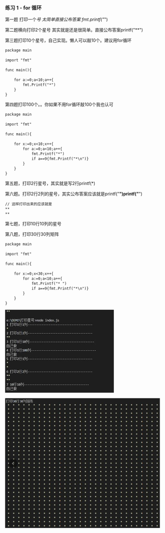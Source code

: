
### 练习 1 - for 循环

第一题 打印一个*号 太简单直接公布答案 fmt.printf("*")

第二题横向打印2个星号 其实就是还是很简单。直接公布答案printf("**")

第三题打印10个星号，自己实现。懒人可以敲10个。建议用for循环
```
package main

import "fmt"

func main(){
	
	for a:=0;a<10;a++{
		fmt.Printf("*")
	}
}
```
第四题打印100个。。你如果不用for循环敲100个我也认可
```
package main

import "fmt"

func main(){
	
	for x:=0;x<10;x++{	
		for a:=0;a<10;a++{
			fmt.Printf("*")
			if a==9{fmt.Printf("*\n")}
		}
	}
}
```
第五题，打印2行星号，其实就是写2行printf(*)


第六题。打印2行2列的星号，其实公布答案应该就是printf("**")printf("**")

```
// 这样打印出来的应该就是
**
**
```

第七题，打印10行10列的星号

第八题，打印30行30列矩阵

```
package main

import "fmt"

func main(){
	
	for x:=0;x<30;x++{	
		for a:=0;a<10;a++{
			fmt.Printf("* ")
			if a==9{fmt.Printf("*\n")}
		}		
	}
}
```
![](./images/lx1.jpg)

![](./images/lx1a.jpg)